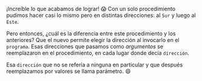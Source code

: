  ¡Increíble lo que acabamos de lograr! :scream: Con un solo procedimiento pudimos hacer casi lo mismo pero en distintas direcciones: al `Sur` y luego al `Este`.

Pero entonces, ¿cuál es la diferencia entre este procedimiento y los anteriores? Que el nuevo permite elegir la dirección al invocarlo en el `programa`. Esas direcciones que pasamos como _argumentos_ se reemplazaron en el procedimiento, en cada lugar donde decía `dirección`. 

Esa `dirección` que no se refería a ninguna en particular y que después reemplazamos por valores se llama parámetro. :smile: